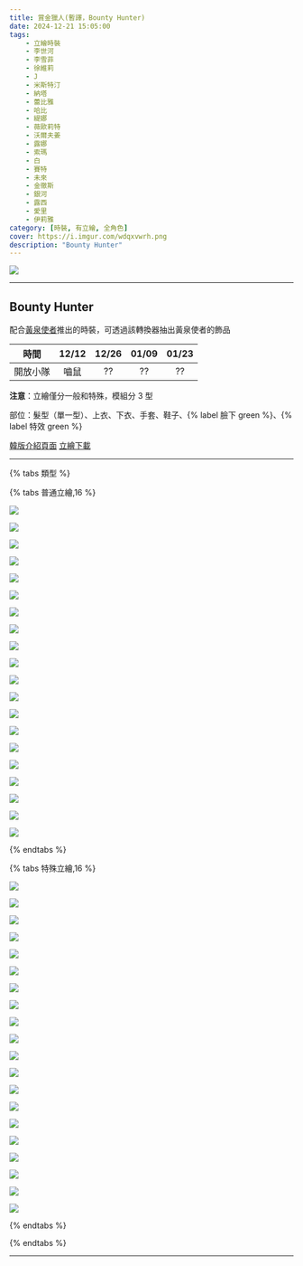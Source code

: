 ```yaml
---
title: 賞金獵人(暫譯，Bounty Hunter)
date: 2024-12-21 15:05:00
tags:
    - 立繪時裝
    - 李世河
    - 李雪菲
    - 徐維莉
    - J
    - 米斯特汀
    - 納塔
    - 蕾比雅
    - 哈比
    - 緹娜
    - 薇歐莉特
    - 沃爾夫姜
    - 露娜
    - 索瑪
    - 白
    - 賽特
    - 未來
    - 金徹斯
    - 銀河
    - 露西
    - 愛里
    - 伊莉雅
category: [時裝, 有立繪, 全角色]
cover: https://i.imgur.com/wdqxvwrh.png
description: "Bounty Hunter"
---
```


[![](https://i.imgur.com/wdqxvwr.png)](https://i.imgur.com/wdqxvwr.png)

---
## Bounty Hunter

配合[黃泉使者](/costumes/rare/Herald_of_Netherworld/)推出的時裝，可透過該轉換器抽出黃泉使者的飾品

|時間|12/12|12/26|01/09|01/23|
|:-:|:-:|:-:|:-:|:-:|
|開放小隊|嚙鼠|??|??|??|

**注意**：立繪僅分一般和特殊，模組分 3 型

部位：髮型（單一型）、上衣、下衣、手套、鞋子、{% label 臉下 green %}、{% label 特效 green %}

[韓版介紹頁面](https://www.naddic.co.kr/ko/game/cls/shop/detail?contentNo=139)
[立繪下載](https://landing.naddic.co.kr/template/cls/event/Costume_BountyHunter.zip)

---

{% tabs 類型 %}
<!-- tab 普通角色立繪-->
{% tabs 普通立繪,16 %}
<!-- tab 李世河(Seha)-->
[![](https://i.imgur.com/tIWkingh.png)](https://i.imgur.com/tIWking.png)
<!-- endtab -->
<!-- tab 李雪菲(Seulbi)-->
[![](https://i.imgur.com/iikFjY2h.png)](https://i.imgur.com/iikFjY2.png)
<!-- endtab -->
<!-- tab 徐維莉(Yuri)-->
[![](https://i.imgur.com/fB3UL0nh.png)](https://i.imgur.com/fB3UL0n.png)
<!-- endtab -->
<!-- tab J-->
[![](https://i.imgur.com/3QwfR69h.png)](https://i.imgur.com/3QwfR69.png)
<!-- endtab -->
<!-- tab 米斯特汀(Tein)-->
[![](https://i.imgur.com/btMv1Jwh.png)](https://i.imgur.com/btMv1Jw.png)
<!-- endtab -->
<!-- tab 納塔(Nata)-->
[![](https://i.imgur.com/BxKA5wPh.png)](https://i.imgur.com/BxKA5wP.png)
<!-- endtab -->
<!-- tab 蕾比雅(Levia)-->
[![](https://i.imgur.com/LVNB2nph.png)](https://i.imgur.com/LVNB2np.png)
<!-- endtab -->
<!-- tab 哈比(Harpy)-->
[![](https://i.imgur.com/7FzrvH5h.png)](https://i.imgur.com/7FzrvH5.png)
<!-- endtab -->
<!-- tab 緹娜(Tina)-->
[![](https://i.imgur.com/Cuo7GAIh.png)](https://i.imgur.com/Cuo7GAI.png)
<!-- endtab -->
<!-- tab 薇歐莉特(Violet)-->
[![](https://i.imgur.com/aKz5qdXh.png)](https://i.imgur.com/aKz5qdX.png)
<!-- endtab -->
<!-- tab 沃爾夫姜(Wolfgang)-->
[![](https://i.imgur.com/HR0On9fh.jpg)](https://i.imgur.com/HR0On9f.jpg)
<!-- endtab -->
<!-- tab 露娜(Luna)-->
[![](https://i.imgur.com/QLBLh8Sh.jpg)](https://i.imgur.com/QLBLh8S.jpg)
<!-- endtab -->
<!-- tab 索瑪(Soma)-->
[![](https://i.imgur.com/3WWZ3yLh.jpg)](https://i.imgur.com/3WWZ3yL.jpg)
<!-- endtab -->
<!-- tab 白(Bai)-->
[![](https://i.imgur.com/7kRz5iWh.jpg)](https://i.imgur.com/7kRz5iW.jpg)
<!-- endtab -->
<!-- tab 賽特(Seth)-->
[![](https://i.imgur.com/fZHKsKHh.jpg)](https://i.imgur.com/fZHKsKH.jpg)
<!-- endtab -->
<!-- tab 未來(Mirae)-->
[![](https://i.imgur.com/Wa4NbWYh.jpeg)](https://i.imgur.com/Wa4NbWY.jpeg)
<!-- endtab -->
<!-- tab 徹斯(Chulsoo)-->
[![](https://i.imgur.com/GhetuJDh.jpeg)](https://i.imgur.com/GhetuJD.jpeg)
<!-- endtab -->
<!-- tab 銀河(Eunha)-->
[![](https://i.imgur.com/MFHlRjvh.jpeg)](https://i.imgur.com/MFHlRjv.jpeg)
<!-- endtab -->
<!-- tab 露西(Lucy)-->
[![](https://i.imgur.com/VOt7fe0h.jpeg)](https://i.imgur.com/VOt7fe0.jpeg)
<!-- endtab -->
<!-- tab 愛里(Aeri)-->
[![](https://i.imgur.com/5weFOoIh.jpeg)](https://i.imgur.com/5weFOoI.jpeg)
<!-- endtab -->
{% endtabs %}
<!-- endtab -->

<!-- tab 特殊角色立繪-->
{% tabs 特殊立繪,16 %}
<!-- tab 李世河(Seha)-->
[![](https://i.imgur.com/WPlta1lh.png)](https://i.imgur.com/WPlta1l.png)
<!-- endtab -->
<!-- tab 李雪菲(Seulbi)-->
[![](https://i.imgur.com/xbKHYVch.png)](https://i.imgur.com/xbKHYVc.png)
<!-- endtab -->
<!-- tab 徐維莉(Yuri)-->
[![](https://i.imgur.com/WC5aQLHh.png)](https://i.imgur.com/WC5aQLH.png)
<!-- endtab -->
<!-- tab J-->
[![](https://i.imgur.com/Ji0cksGh.png)](https://i.imgur.com/Ji0cksG.png)
<!-- endtab -->
<!-- tab 米斯特汀(Tein)-->
[![](https://i.imgur.com/nI2zfGth.png)](https://i.imgur.com/nI2zfGt.png)
<!-- endtab -->
<!-- tab 納塔(Nata)-->
[![](https://i.imgur.com/M0pE9rkh.png)](https://i.imgur.com/M0pE9rk.png)
<!-- endtab -->
<!-- tab 蕾比雅(Levia)-->
[![](https://i.imgur.com/V88bzflh.png)](https://i.imgur.com/V88bzfl.png)
<!-- endtab -->
<!-- tab 哈比(Harpy)-->
[![](https://i.imgur.com/gimMRjNh.png)](https://i.imgur.com/gimMRjN.png)
<!-- endtab -->
<!-- tab 緹娜(Tina)-->
[![](https://i.imgur.com/4x9AZIPh.png)](https://i.imgur.com/4x9AZIP.png)
<!-- endtab -->
<!-- tab 薇歐莉特(Violet)-->
[![](https://i.imgur.com/2lvAPV8h.png)](https://i.imgur.com/2lvAPV8.png)
<!-- endtab -->
<!-- tab 沃爾夫姜(Wolfgang)-->
[![](https://i.imgur.com/FTd0mAIh.jpg)](https://i.imgur.com/FTd0mAI.jpg)
<!-- endtab -->
<!-- tab 露娜(Luna)-->
[![](https://i.imgur.com/UF9kw29h.jpg)](https://i.imgur.com/UF9kw29.jpg)
<!-- endtab -->
<!-- tab 索瑪(Soma)-->
[![](https://i.imgur.com/kdGGe1ch.jpg)](https://i.imgur.com/kdGGe1c.jpg)
<!-- endtab -->
<!-- tab 白(Bai)-->
[![](https://i.imgur.com/jhn175zh.jpg)](https://i.imgur.com/jhn175z.jpg)
<!-- endtab -->
<!-- tab 賽特(Seth)-->
[![](https://i.imgur.com/aQwggLph.jpg)](https://i.imgur.com/aQwggLp.jpg)
<!-- endtab -->
<!-- tab 未來(Mirae)-->
[![](https://i.imgur.com/gc25sCCh.jpeg)](https://i.imgur.com/gc25sCC.jpeg)
<!-- endtab -->
<!-- tab 徹斯(Chulsoo)-->
[![](https://i.imgur.com/EX9hBNrh.jpeg)](https://i.imgur.com/EX9hBNr.jpeg)
<!-- endtab -->
<!-- tab 銀河(Eunha)-->
[![](https://i.imgur.com/4AaPDs7h.jpeg)](https://i.imgur.com/4AaPDs7.jpeg)
<!-- endtab -->
<!-- tab 露西(Lucy)-->
[![](https://i.imgur.com/03JL4t9h.jpeg)](https://i.imgur.com/03JL4t9.jpeg)
<!-- endtab -->
<!-- tab 愛里(Aeri)-->
[![](https://i.imgur.com/aZDjngzh.jpeg)](https://i.imgur.com/aZDjngz.jpeg)
<!-- endtab -->
{% endtabs %}
<!-- endtab -->

{% endtabs %}

---
